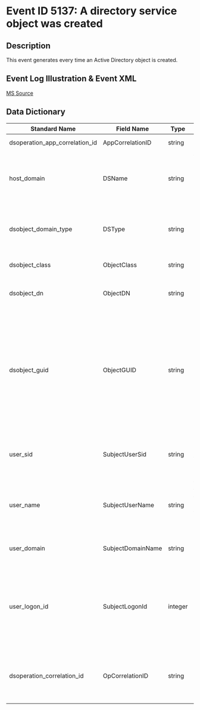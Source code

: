 # Event ID 5137: A directory service object was created

## Description

This event generates every time an Active Directory object is created.

## Event Log Illustration & Event XML

[MS Source](https://github.com/MicrosoftDocs/windows-itpro-docs/blob/master/windows/security/threat-protection/auditing/event-5137.md)

## Data Dictionary

|Standard Name|Field Name|Type|Description|Sample Value|
|----------------|----------------|----------------|----------------|----------------|
|dsoperation_app_correlation_id|AppCorrelationID|string|always has “-“ value.|-|
|host_domain|DSName|string|the name of an Active Directory domain, where new object is created.|org.local|
|dsobject_domain_type|DSType|string|has “Active Directory Domain Services” value for this event.|Active Directory Domain Services|
|dsobject_class|ObjectClass|string|class of the object that was created.|computer|
|dsobject_dn|ObjectDN|string|distinguished name of the object that was created.|CN=Win2003,CN=Users,DC=org,DC=local|
|dsobject_guid|ObjectGUID|string|each Active Directory object has globally unique identifier (GUID), which is a 128-bit value that is unique not only in the enterprise but also across the world.|CN=Win2003,CN=Users,DC=org,DC=local|
|user_sid|SubjectUserSid|string|SID of account that requested the “create object” operation.|ORG\IserA|
|user_name|SubjectUserName|string|the name of the account that requested the “create object” operation.|UserA|
|user_domain|SubjectDomainName|string|subject’s domain or computer name.|ORG|
|user_logon_id|SubjectLogonId|integer|hexadecimal value that can help you correlate this event with recent events that might contain the same Logon ID|0x432344|
|dsoperation_correlation_id|OpCorrelationID|string|multiple modifications are often executed as one operation via LDAP.|{02647639-8626-43CE-AFE6-7AA1AD657739}|